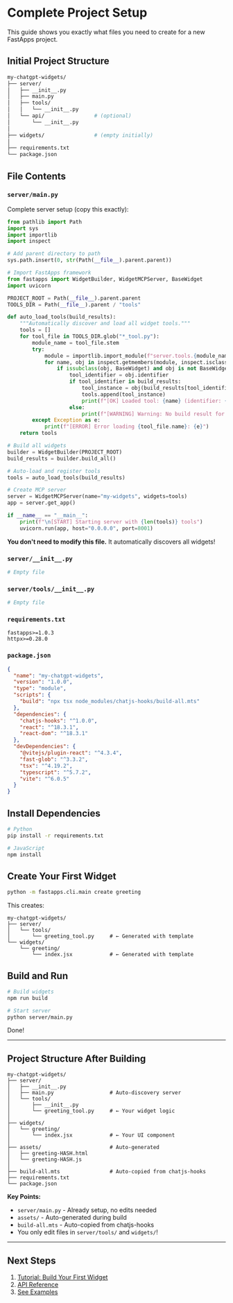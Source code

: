 # Complete Project Setup

This guide shows you exactly what files you need to create for a new FastApps project.

## Initial Project Structure

```bash
my-chatgpt-widgets/
├── server/
│   ├── __init__.py
│   ├── main.py
│   ├── tools/
│   │   └── __init__.py
│   └── api/                # (optional)
│       └── __init__.py
│
├── widgets/                # (empty initially)
│
├── requirements.txt
└── package.json
```

## File Contents

### `server/main.py`

Complete server setup (copy this exactly):

```python
from pathlib import Path
import sys
import importlib
import inspect

# Add parent directory to path
sys.path.insert(0, str(Path(__file__).parent.parent))

# Import FastApps framework
from fastapps import WidgetBuilder, WidgetMCPServer, BaseWidget
import uvicorn

PROJECT_ROOT = Path(__file__).parent.parent
TOOLS_DIR = Path(__file__).parent / "tools"

def auto_load_tools(build_results):
    """Automatically discover and load all widget tools."""
    tools = []
    for tool_file in TOOLS_DIR.glob("*_tool.py"):
        module_name = tool_file.stem
        try:
            module = importlib.import_module(f"server.tools.{module_name}")
            for name, obj in inspect.getmembers(module, inspect.isclass):
                if issubclass(obj, BaseWidget) and obj is not BaseWidget:
                    tool_identifier = obj.identifier
                    if tool_identifier in build_results:
                        tool_instance = obj(build_results[tool_identifier])
                        tools.append(tool_instance)
                        print(f"[OK] Loaded tool: {name} (identifier: {tool_identifier})")
                    else:
                        print(f"[WARNING] Warning: No build result for '{tool_identifier}'")
        except Exception as e:
            print(f"[ERROR] Error loading {tool_file.name}: {e}")
    return tools

# Build all widgets
builder = WidgetBuilder(PROJECT_ROOT)
build_results = builder.build_all()

# Auto-load and register tools
tools = auto_load_tools(build_results)

# Create MCP server
server = WidgetMCPServer(name="my-widgets", widgets=tools)
app = server.get_app()

if __name__ == "__main__":
    print(f"\n[START] Starting server with {len(tools)} tools")
    uvicorn.run(app, host="0.0.0.0", port=8001)
```

**You don't need to modify this file.** It automatically discovers all widgets!

### `server/__init__.py`

```python
# Empty file
```

### `server/tools/__init__.py`

```python
# Empty file
```

### `requirements.txt`

```
fastapps>=1.0.3
httpx>=0.28.0
```

### `package.json`

```json
{
  "name": "my-chatgpt-widgets",
  "version": "1.0.0",
  "type": "module",
  "scripts": {
    "build": "npx tsx node_modules/chatjs-hooks/build-all.mts"
  },
  "dependencies": {
    "chatjs-hooks": "^1.0.0",
    "react": "^18.3.1",
    "react-dom": "^18.3.1"
  },
  "devDependencies": {
    "@vitejs/plugin-react": "^4.3.4",
    "fast-glob": "^3.3.2",
    "tsx": "^4.19.2",
    "typescript": "^5.7.2",
    "vite": "^6.0.5"
  }
}
```

## Install Dependencies

```bash
# Python
pip install -r requirements.txt

# JavaScript
npm install
```

## Create Your First Widget

```bash
python -m fastapps.cli.main create greeting
```

This creates:

```
my-chatgpt-widgets/
├── server/
│   └── tools/
│       └── greeting_tool.py     # ← Generated with template
└── widgets/
    └── greeting/
        └── index.jsx            # ← Generated with template
```

## Build and Run

```bash
# Build widgets
npm run build

# Start server
python server/main.py
```

Done!

---

## Project Structure After Building

```
my-chatgpt-widgets/
├── server/
│   ├── __init__.py
│   ├── main.py                  # Auto-discovery server
│   └── tools/
│       ├── __init__.py
│       └── greeting_tool.py     # ← Your widget logic
│
├── widgets/
│   └── greeting/
│       └── index.jsx            # ← Your UI component
│
├── assets/                      # Auto-generated
│   ├── greeting-HASH.html
│   └── greeting-HASH.js
│
├── build-all.mts                # Auto-copied from chatjs-hooks
├── requirements.txt
└── package.json
```

**Key Points:**
- `server/main.py` - Already setup, no edits needed
- `assets/` - Auto-generated during build
- `build-all.mts` - Auto-copied from chatjs-hooks
- You only edit files in `server/tools/` and `widgets/`!

---

## Next Steps

1. [Tutorial: Build Your First Widget](./docs/TUTORIAL.md)
2. [API Reference](./docs/API.md)
3. [See Examples](../examples/)

